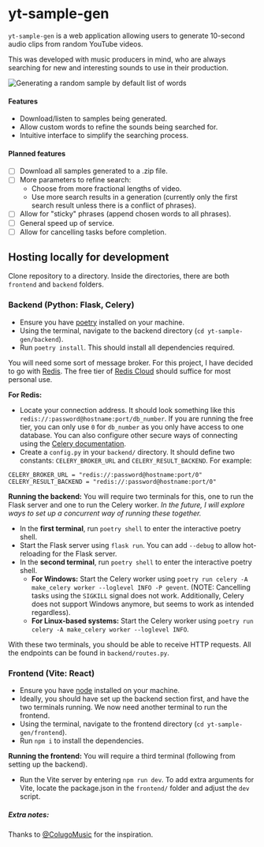 # yt-sample-gen
`yt-sample-gen` is a web application allowing users to generate 10-second audio clips from random YouTube videos.

This was developed with music producers in mind, who are always searching for new and interesting sounds to use in their production.

![Generating a random sample by default list of words](https://github.com/mushfikurr/yt-sample-gen/blob/main/gif/sample-use-1.gif)

#### Features
- Download/listen to samples being generated.
- Allow custom words to refine the sounds being searched for.
- Intuitive interface to simplify the searching process.

#### Planned features
- [ ] Download all samples generated to a .zip file.
- [ ] More parameters to refine search:
	- Choose from more fractional lengths of video.
	- Use more search results in a generation (currently only the first search result unless there is a conflict of phrases).
- [ ] Allow for "sticky" phrases (append chosen words to all phrases).
- [ ] General speed up of service.
- [ ] Allow for cancelling tasks before completion.

## Hosting locally for development
Clone repository to a directory. Inside the directories, there are both `frontend` and `backend` folders.

### Backend (Python: Flask, Celery)
- Ensure you have [poetry](https://python-poetry.org/docs/#installing-with-pipx) installed on your machine.
- Using the terminal, navigate to the backend directory (`cd yt-sample-gen/backend`).
- Run `poetry install`. This should install all dependencies required.

You will need some sort of message broker. For this project, I have decided to go with [Redis](https://redis.io/). The free tier of [Redis Cloud](https://redis.com/cloud/overview/) should suffice for most personal use.

**For Redis:**
- Locate your connection address. It should look something like this `redis://:password@hostname:port/db_number`. If you are running the free tier, you can only use `0` for `db_number` as you only have access to one database. You can also configure other secure ways of connecting using the [Celery documentation](https://docs.celeryq.dev/en/stable/getting-started/backends-and-brokers/redis.html).
- Create a `config.py` in your `backend/` directory. It should define two constants: `CELERY_BROKER_URL` and `CELERY_RESULT_BACKEND`. For example:
```
CELERY_BROKER_URL = "redis://:password@hostname:port/0"
CELERY_RESULT_BACKEND = "redis://:password@hostname:port/0"
```

**Running the backend:** You will require two terminals for this, one to run the Flask server and one to run the Celery worker. *In the future, I will explore ways to set up a concurrent way of running these together.*
- In the **first terminal**, run `poetry shell` to enter the interactive poetry shell.
- Start the Flask server using `flask run`. You can add `--debug` to allow hot-reloading for the Flask server.
- In the **second terminal**, run `poetry shell` to enter the interactive poetry shell.
	- **For Windows:** Start the Celery worker using `poetry run celery -A make_celery worker --loglevel INFO -P gevent`. (NOTE: Cancelling tasks using the `SIGKILL` signal does not work. Additionally, Celery does not support Windows anymore, but seems to work as intended regardless). 
	- **For Linux-based systems:** Start the Celery worker using `poetry run celery -A make_celery worker --loglevel INFO`.

With these two terminals, you should be able to receive HTTP requests. All the endpoints can be found in `backend/routes.py`.

### Frontend (Vite: React)
- Ensure you have [node](https://nodejs.org/en/download/current) installed on your machine.
- Ideally, you should have set up the backend section first, and have the two terminals running. We now need another terminal to run the frontend.
- Using the terminal, navigate to the frontend directory (`cd yt-sample-gen/frontend`).
- Run `npm i` to install the dependencies.

**Running the frontend:** You will require a third terminal (following from setting up the backend).
- Run the Vite server by entering `npm run dev`. To add extra arguments for Vite, locate the package.json in the `frontend/` folder and adjust the `dev` script.

##### Extra notes:
Thanks to [@ColugoMusic](https://x.com/ColugoMusic/status/1726001266180956440?s=20) for the inspiration.
